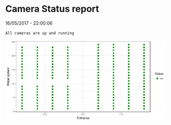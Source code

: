 Camera Status report
================
16/05/2017 - 22:00:06

    All cameras are up and running

![](camreport_files/figure-markdown_github/unnamed-chunk-2-1.png)
